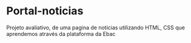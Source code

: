 # Portal-noticias
Projeto avaliativo, de uma pagina de noticias utilizando HTML, CSS que aprendemos através da plataforma da Ebac
